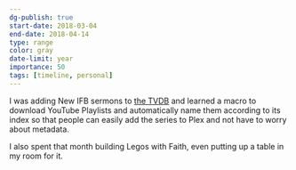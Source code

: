 ```yaml
---
dg-publish: true
start-date: 2018-03-04
end-date: 2018-04-14
type: range
color: gray
date-limit: year
importance: 50
tags: [timeline, personal]
---
```


I was adding New IFB sermons to [the TVDB](https://thetvdb.com/series/345404-show) and learned a macro to download YouTube Playlists and automatically name them according to its index so that people can easily add the series to Plex and not have to worry about metadata.  

I also spent that month building Legos with Faith, even putting up a table in my room for it.